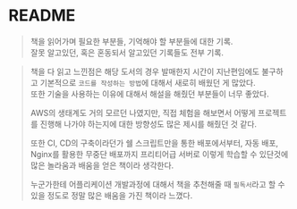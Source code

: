 # README

> 책을 읽어가며 필요한 부분들, 기억해야 할 부분들에 대한 기록.  
> 잘못 알고있던, 혹은 혼동되서 알고있던 기록들도 전부 기록.

> 책을 다 읽고 느낀점은 해당 도서의 경우 발매한지 시간이 지난편임에도 불구하고 기본적으로 `코드를 작성하는 방법`에 대해서 새로히 배웠던 게 많았다.  
> 또한 기술을 사용하는 이유에 대해서 해설을 해줬던 부분들이 너무 좋았다.
>
> AWS의 생태계도 거의 모르던 나였지만, 직접 체험을 해보면서 어떻게 프로젝트를 진행해 나가야 하는지에 대한 방향성도 많은 제시를 해줬던 것 같다.
>
> 또한 CI, CD의 구축이라던가 쉘 스크립트만을 통한 배포에서부터, 자동 배포, Nginx를 활용한 무중단 배포까지 프리티어급 서버로 이렇게 학습할 수 있단것에 많은 놀라움과 배움을 얻은 책이라 생각한다.
>
> 누군가한테 어플리케이션 개발과정에 대해서 책을 추천해줄 때 `필독서`라고 할 수 있을 정도로 정말 많은 배움을 가진 책이라 느꼈다.

